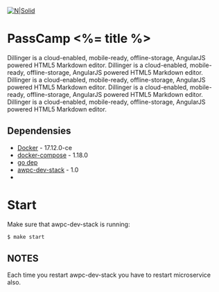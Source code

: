 [![N|Solid](https://pass.camp/assets/logo.svg)](https://pass.camp/start/login)

# PassCamp <%= title %>
Dillinger is a cloud-enabled, mobile-ready, offline-storage, AngularJS powered HTML5 Markdown editor. Dillinger is a cloud-enabled, mobile-ready, offline-storage, AngularJS powered HTML5 Markdown editor. Dillinger is a cloud-enabled, mobile-ready, offline-storage, AngularJS powered HTML5 Markdown editor. Dillinger is a cloud-enabled, mobile-ready, offline-storage, AngularJS powered HTML5 Markdown editor. Dillinger is a cloud-enabled, mobile-ready, offline-storage, AngularJS powered HTML5 Markdown editor.
## Dependensies

  - [Docker]() - 17.12.0-ce
  - [docker-compose]() - 1.18.0
  - [go dep]() 
  - [awpc-dev-stack]() - 1.0
  - 

# Start 
Make sure that awpc-dev-stack is running:
```sh
$ make start
```

## NOTES
Each time you restart awpc-dev-stack you have to restart microservice also.
